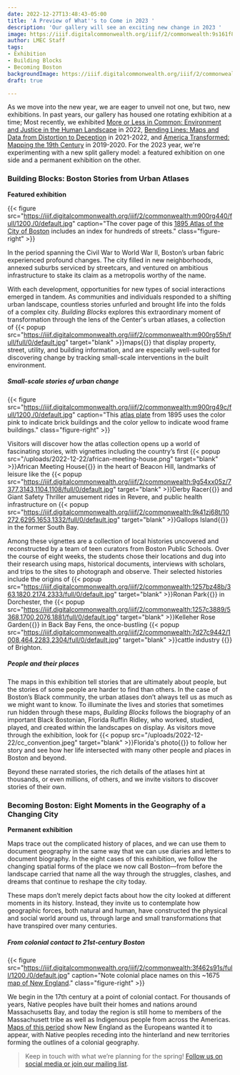 ```yaml
---
date: 2022-12-27T13:48:43-05:00
title: 'A Preview of What''s to Come in 2023 '
description: 'Our gallery will see an exciting new change in 2023 '
image: https://iiif.digitalcommonwealth.org/iiif/2/commonwealth:9s161f87j/758,2141,4231,1550/full/0/default.jpg
author: LMEC Staff
tags:
- Exhibition
- Building Blocks
- Becoming Boston
backgroundImage: https://iiif.digitalcommonwealth.org/iiif/2/commonwealth:9s161f87j/758,2141,4231,1550/full/0/default.jpg
draft: true

---
```

As we move into the new year, we are eager to unveil not one, but two, new exhibitions. In past years, our gallery has housed one rotating exhibition at a time; Most recently, we exhibited [More or Less in Common: Environment and Justice in the Human Landscape](https://www.leventhalmap.org/digital-exhibitions/more-or-less-in-common/) in 2022, [Bending Lines: Maps and Data from Distortion to Deception](https://www.leventhalmap.org/digital-exhibitions/bending-lines/) in 2021-2022, and [America Transformed: Mapping the 19th Century](https://collections.leventhalmap.org/exhibits/25) in 2019-2020. For the 2023 year, we're experimenting with a new split gallery model: a featured exhibition on one side and a permanent exhibition on the other.

### Building Blocks: Boston Stories from Urban Atlases

**Featured exhibition**

{{< figure src="https://iiif.digitalcommonwealth.org/iiif/2/commonwealth:m900rg440/full/1200,/0/default.jpg" caption="The cover page of this [1895 Atlas of the City of Boston](https://collections.leventhalmap.org/search/commonwealth:tt44pv85c) includes an index for hundreds of streets." class="figure-right" >}}

In the period spanning the Civil War to World War II, Boston’s urban fabric experienced profound changes. The city filled in new neighborhoods, annexed suburbs serviced by streetcars, and ventured on ambitious infrastructure to stake its claim as a metropolis worthy of the name.

With each development, opportunities for new types of social interactions emerged in tandem. As communities and individuals responded to a shifting urban landscape, countless stories unfurled and brought life into the folds of a complex city. _Building Blocks_ explores this extraordinary moment of transformation through the lens of the Center's urban atlases, a collection of {{< popup src="https://iiif.digitalcommonwealth.org/iiif/2/commonwealth:m900rg55h/full/full/0/default.jpg"  target="blank" >}}maps{{</popup>}}  that display property, street, utility, and building information, and are especially well-suited for discovering change by tracking small-scale interventions in the built environment.

##### Small-scale stories of urban change

{{< figure src="https://iiif.digitalcommonwealth.org/iiif/2/commonwealth:m900rg49c/full/1200,/0/default.jpg" caption="This [atlas plate](https://collections.leventhalmap.org/search/commonwealth:tt44pv85c) from 1895 uses the color pink to indicate brick buildings and the color yellow to indicate wood frame buildings." class="figure-right" >}}

Visitors will discover how the atlas collection opens up a world of fascinating stories, with vignettes including the country’s first {{< popup src="/uploads/2022-12-22/african-meeting-house.png"  target="blank" >}}African Meeting House{{</popup>}}  in the heart of Beacon Hill, landmarks of leisure like the {{< popup src="https://iiif.digitalcommonwealth.org/iiif/2/commonwealth:9g54xx05z/7377,3143,1104,1108/full/0/default.jpg"  target="blank" >}}Derby Racer{{</popup>}}  and Giant Safety Thriller amusement rides in Revere, and public health infrastructure on {{< popup src="https://iiif.digitalcommonwealth.org/iiif/2/commonwealth:9k41zj68t/10272,6295,1653,1332/full/0/default.jpg"  target="blank" >}}Gallops Island{{</popup>}}  in the former South Bay.

Among these vignettes are a collection of local histories uncovered and reconstructed by a team of teen curators from Boston Public Schools. Over the course of eight weeks, the students chose their locations and dug into their research using maps, historical documents, interviews with scholars, and trips to the sites to photograph and observe. Their selected histories include the origins of {{< popup src="https://iiif.digitalcommonwealth.org/iiif/2/commonwealth:1257bz48b/363,1820,2174,2333/full/0/default.jpg"  target="blank" >}}Ronan Park{{</popup>}}  in Dorchester, the {{< popup src="https://iiif.digitalcommonwealth.org/iiif/2/commonwealth:1257c3889/5368,1700,2076,1881/full/0/default.jpg"  target="blank" >}}Kelleher Rose Garden{{</popup>}} in Back Bay Fens, the once-bustling {{< popup src="https://iiif.digitalcommonwealth.org/iiif/2/commonwealth:7d27c9442/1008,464,2283,2304/full/0/default.jpg"  target="blank" >}}cattle industry {{</popup>}}  of Brighton. 

##### People and their places

The maps in this exhibition tell stories that are ultimately about people, but the stories of some people are harder to find than others. In the case of Boston’s Black community, the urban atlases don’t always tell us as much as we might want to know. To illuminate the lives and stories that sometimes run hidden through these maps, _Building Blocks_ follows the biography of an important Black Bostonian, Florida Ruffin Ridley, who worked, studied, played, and created within the landscapes on display. As visitors move through the exhibition, look for {{< popup src="/uploads/2022-12-22/cc_convention.jpeg"  target="blank" >}}Florida's photo{{</popup>}}  to follow her story and see how her life intersected with many other people and places in Boston and beyond. 

Beyond these narrated stories, the rich details of the atlases hint at thousands, or even millions, of others, and we invite visitors to discover stories of their own.

### Becoming Boston: Eight Moments in the Geography of a Changing City

**Permanent exhibition**

Maps trace out the complicated history of places, and we can use them to document geography in the same way that we can use diaries and letters to document biography. In the eight cases of this exhibition, we follow the changing spatial forms of the place we now call Boston—from before the landscape carried that name all the way through the struggles, clashes, and dreams that continue to reshape the city today. 

These maps don’t merely depict facts about how the city looked at different moments in its history. Instead, they invite us to contemplate how geographic forces, both natural and human, have constructed the physical and social world around us, through large and small transformations that have transpired over many centuries.

##### From colonial contact to 21st-century Boston

{{< figure src="https://iiif.digitalcommonwealth.org/iiif/2/commonwealth:3f462s91s/full/1200,/0/default.jpg" caption="Note colonial place names on this \~1675 [map of New England](https://collections.leventhalmap.org/search/commonwealth:3f462s90h)." class="figure-right" >}}

We begin in the 17th century at a point of colonial contact. For thousands of years, Native peoples have built their homes and nations around Massachusetts Bay, and today the region is still home to members of the Massachusett tribe as well as Indigenous people from across the Americas. [Maps of this period](https://collections.leventhalmap.org/search?_=1671809539848&f%5Bsubject_geographic_sim%5D%5B%5D=New+England&q=&range%5Bdate_facet_yearly_itim%5D%5Bbegin%5D=1600&range%5Bdate_facet_yearly_itim%5D%5Bend%5D=1700&search_field=dummy_range) show New England as the Europeans wanted it to appear, with Native peoples receding into the hinterland and new territories forming the outlines of a colonial geography. 

> Keep in touch with what we’re planning for the spring! [Follow us on social media or join our mailing list](https://www.leventhalmap.org/about/contact-connect/).
